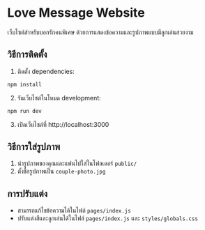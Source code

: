 # Love Message Website

เว็บไซต์สำหรับบอกรักคนพิเศษ ด้วยการแสดงข้อความและรูปภาพแบบมีลูกเล่นสวยงาม

## วิธีการติดตั้ง

1. ติดตั้ง dependencies:
```bash
npm install
```

2. รันเว็บไซต์ในโหมด development:
```bash
npm run dev
```

3. เปิดเว็บไซต์ที่ http://localhost:3000

## วิธีการใส่รูปภาพ

1. นำรูปภาพของคุณและแฟนไปใส่ในโฟลเดอร์ `public/`
2. ตั้งชื่อรูปภาพเป็น `couple-photo.jpg`

## การปรับแต่ง

- สามารถแก้ไขข้อความได้ในไฟล์ `pages/index.js`
- ปรับแต่งสีและลูกเล่นได้ในไฟล์ `pages/index.js` และ `styles/globals.css` 